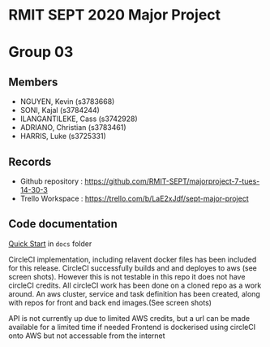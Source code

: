 # RMIT SEPT 2020 Major Project

# Group 03

## Members
* NGUYEN, Kevin (s3783668)
* SONI, Kajal (s3784244)
* ILANGANTILEKE, Cass (s3742928)
* ADRIANO, Christian (s3783461)
* HARRIS, Luke (s3725331)

## Records

* Github repository : https://github.com/RMIT-SEPT/majorproject-7-tues-14-30-3
* Trello Workspace : https://trello.com/b/LaE2xJdf/sept-major-project


## Code documentation

[Quick Start](/docs/README.md) in `docs` folder


CircleCI implementation, including relavent docker files has been included for this release. 
CircleCI successfully builds and and deployes to aws (see screen shots). 
However this is not testable in this repo it does not have circleCI credits.
All circleCI work has been done on a cloned repo as a work around.
An aws cluster, service and task definition has been created, along with repos for front and back end images.(See screen shots)

API is not currently up due to limited AWS credits, but a url can be made available for a limited time if needed
Frontend is dockerised using circleCI onto AWS but not accessable from the internet
